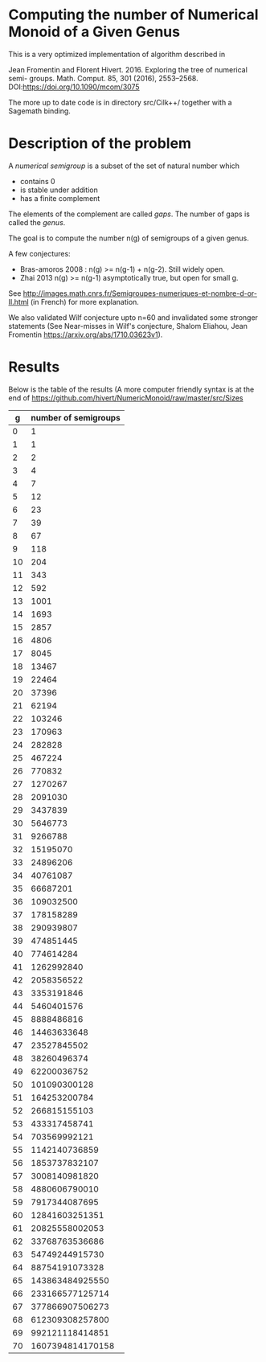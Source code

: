 Computing the number of Numerical Monoid of a Given Genus
=========================================================

This is a very optimized implementation of algorithm described in

Jean Fromentin and Florent Hivert. 2016. Exploring the tree of numerical semi-
groups. Math. Comput. 85, 301 (2016), 2553–2568.
DOI:https://doi.org/10.1090/mcom/3075

The more up to date code is in directory src/Cilk++/ together with a Sagemath
binding.

Description of the problem
==========================

A *numerical semigroup* is a subset of the set of natural number which
- contains 0
- is stable under addition
- has a finite complement

The elements of the complement are called *gaps*. The number of gaps is
called the *genus*.

The goal is to compute the number n(g) of semigroups of a given genus.

A few conjectures:

- Bras-amoros 2008 : n(g) >= n(g-1) + n(g-2). Still widely open.
- Zhai 2013 n(g) >= n(g-1) asymptotically true, but open for small g.

See http://images.math.cnrs.fr/Semigroupes-numeriques-et-nombre-d-or-II.html (in French) for more explanation.

We also validated Wilf conjecture upto n=60 and invalidated some stronger statements (See Near-misses in Wilf's conjecture, Shalom Eliahou, Jean Fromentin https://arxiv.org/abs/1710.03623v1).

Results
=======

Below is the table of the results (A more computer friendly syntax is at the end of https://github.com/hivert/NumericMonoid/raw/master/src/Sizes



 g | number of semigroups
---|--------------------
 0 | 1
 1 | 1
 2 | 2
 3 | 4
 4 | 7
 5 | 12
 6 | 23
 7 | 39
 8 | 67
 9 | 118
10 | 204
11 | 343
12 | 592
13 | 1001
14 | 1693
15 | 2857
16 | 4806
17 | 8045
18 | 13467
19 | 22464
20 | 37396
21 | 62194
22 | 103246
23 | 170963
24 | 282828
25 | 467224
26 | 770832
27 | 1270267
28 | 2091030
29 | 3437839
30 | 5646773
31 | 9266788
32 | 15195070
33 | 24896206
34 | 40761087
35 | 66687201
36 | 109032500
37 | 178158289
38 | 290939807
39 | 474851445
40 | 774614284
41 | 1262992840
42 | 2058356522
43 | 3353191846
44 | 5460401576
45 | 8888486816
46 | 14463633648
47 | 23527845502
48 | 38260496374
49 | 62200036752
50 | 101090300128
51 | 164253200784
52 | 266815155103
53 | 433317458741
54 | 703569992121
55 | 1142140736859
56 | 1853737832107
57 | 3008140981820
58 | 4880606790010
59 | 7917344087695
60 | 12841603251351
61 | 20825558002053
62 | 33768763536686
63 | 54749244915730
64 | 88754191073328
65 | 143863484925550
66 | 233166577125714
67 | 377866907506273
68 | 612309308257800
69 | 992121118414851
70 | 1607394814170158

